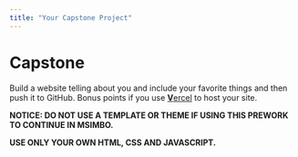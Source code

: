 ```yaml
---
title: "Your Capstone Project"
---
```


# Capstone

Build a website telling about you and include your favorite things and then push it to GitHub. Bonus points if you use [**V**ercel](https://vercel.com) to host your site.

**NOTICE: DO NOT USE A TEMPLATE OR THEME IF USING THIS PREWORK TO CONTINUE IN MSIMBO.**&#x20;

**USE ONLY YOUR OWN HTML, CSS AND JAVASCRIPT.**
